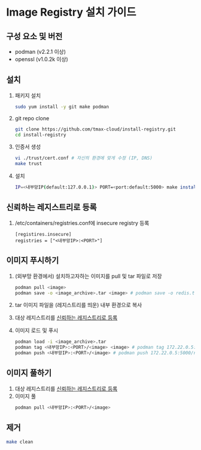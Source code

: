 # Image Registry 설치 가이드

## 구성 요소 및 버전
* podman (v2.2.1 이상)
* openssl (v1.0.2k 이상)

## 설치
1. 패키지 설치
   ```bash
   sudo yum install -y git make podman
   ```
   
2. git repo clone
   ```bash
   git clone https://github.com/tmax-cloud/install-registry.git
   cd install-registry
   ```
   
3. 인증서 생성
   ```bash
   vi ./trust/cert.conf # 자신의 환경에 맞게 수정 (IP, DNS)
   make trust
   ```

4. 설치
   ```bash
   IP=<내부망IP(default:127.0.0.1)> PORT=<port:default:5000> make install 
   ```

## 신뢰하는 레지스트리로 등록
1. /etc/containers/registries.conf에 insecure registry 등록
   ```text
   [registires.insecure]
   registries = ["<내부망IP>:<PORT>"]
   ```
   
## 이미지 푸시하기
1. (외부망 환경에서) 설치하고자하는 이미지를 pull 및 tar 파일로 저장
   ```bash
   podman pull <image>
   podman save -o <image_archive>.tar <image> # podman save -o redis.tar redis
   ```

2. tar 이미지 파일을 (레지스트리를 띄운) 내부 환경으로 복사

3. 대상 레지스트리를 [신뢰하는 레지스트리로 등록](https://github.com/tmax-cloud/install-registry/blob/5.0/podman.md#%EC%8B%A0%EB%A2%B0%ED%95%98%EB%8A%94-%EB%A0%88%EC%A7%80%EC%8A%A4%ED%8A%B8%EB%A6%AC%EB%A1%9C-%EB%93%B1%EB%A1%9D)
4. 이미지 로드 및 푸시
   ```bash
   podman load -i <image_archive>.tar
   podman tag <내부망IP>:<PORT>/<image> <image> # podman tag 172.22.0.5:5000/redis redis
   podman push <내부망IP>:<PORT>/<image> # podman push 172.22.0.5:5000/redis
   ```

## 이미지 풀하기
1. 대상 레지스트리를 [신뢰하는 레지스트리로 등록](https://github.com/tmax-cloud/install-registry/blob/5.0/podman.md#%EC%8B%A0%EB%A2%B0%ED%95%98%EB%8A%94-%EB%A0%88%EC%A7%80%EC%8A%A4%ED%8A%B8%EB%A6%AC%EB%A1%9C-%EB%93%B1%EB%A1%9D)
2. 이미지 풀
   ```bash
   podman pull <내부망IP>:<PORT>/<image>
   ```

## 제거
   ```bash
   make clean
   ```
